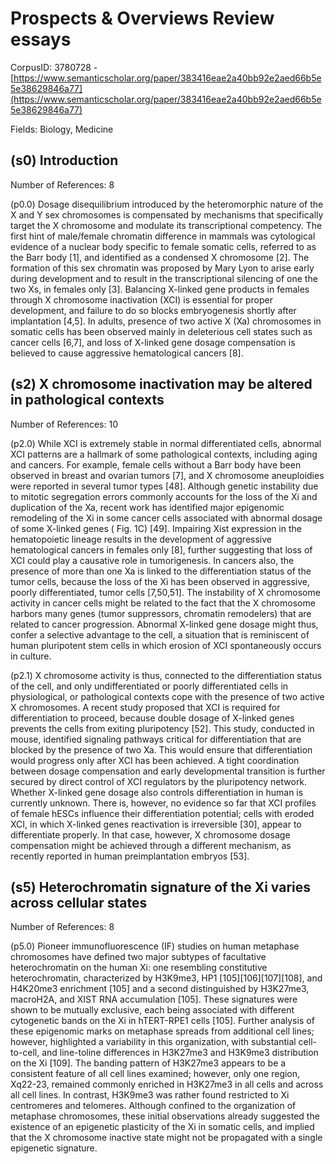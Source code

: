 # Prospects & Overviews Review essays

CorpusID: 3780728 - [https://www.semanticscholar.org/paper/383416eae2a40bb92e2aed66b5e5e38629846a77](https://www.semanticscholar.org/paper/383416eae2a40bb92e2aed66b5e5e38629846a77)

Fields: Biology, Medicine

## (s0) Introduction
Number of References: 8

(p0.0) Dosage disequilibrium introduced by the heteromorphic nature of the X and Y sex chromosomes is compensated by mechanisms that specifically target the X chromosome and modulate its transcriptional competency. The first hint of male/female chromatin difference in mammals was cytological evidence of a nuclear body specific to female somatic cells, referred to as the Barr body [1], and identified as a condensed X chromosome [2]. The formation of this sex chromatin was proposed by Mary Lyon to arise early during development and to result in the transcriptional silencing of one the two Xs, in females only [3]. Balancing X-linked gene products in females through X chromosome inactivation (XCI) is essential for proper development, and failure to do so blocks embryogenesis shortly after implantation [4,5]. In adults, presence of two active X (Xa) chromosomes in somatic cells has been observed mainly in deleterious cell states such as cancer cells [6,7], and loss of X-linked gene dosage compensation is believed to cause aggressive hematological cancers [8].
## (s2) X chromosome inactivation may be altered in pathological contexts
Number of References: 10

(p2.0) While XCI is extremely stable in normal differentiated cells, abnormal XCI patterns are a hallmark of some pathological contexts, including aging and cancers. For example, female cells without a Barr body have been observed in breast and ovarian tumors [7], and X chromosome aneuploidies were reported in several tumor types [48]. Although genetic instability due to mitotic segregation errors commonly accounts for the loss of the Xi and duplication of the Xa, recent work has identified major epigenomic remodeling of the Xi in some cancer cells associated with abnormal dosage of some X-linked genes ( Fig. 1C) [49]. Impairing Xist expression in the hematopoietic lineage results in the development of aggressive hematological cancers in females only [8], further suggesting that loss of XCI could play a causative role in tumorigenesis. In cancers also, the presence of more than one Xa is linked to the differentiation status of the tumor cells, because the loss of the Xi has been observed in aggressive, poorly differentiated, tumor cells [7,50,51]. The instability of X chromosome activity in cancer cells might be related to the fact that the X chromosome harbors many genes (tumor suppressors, chromatin remodelers) that are related to cancer progression. Abnormal X-linked gene dosage might thus, confer a selective advantage to the cell, a situation that is reminiscent of human pluripotent stem cells in which erosion of XCI spontaneously occurs in culture.

(p2.1) X chromosome activity is thus, connected to the differentiation status of the cell, and only undifferentiated or poorly differentiated cells in physiological, or pathological contexts cope with the presence of two active X chromosomes. A recent study proposed that XCI is required for differentiation to proceed, because double dosage of X-linked genes prevents the cells from exiting pluripotency [52]. This study, conducted in mouse, identified signaling pathways critical for differentiation that are blocked by the presence of two Xa. This would ensure that differentiation would progress only after XCI has been achieved. A tight coordination between dosage compensation and early developmental transition is further secured by direct control of XCI regulators by the pluripotency network. Whether X-linked gene dosage also controls differentiation in human is currently unknown. There is, however, no evidence so far that XCI profiles of female hESCs influence their differentiation potential; cells with eroded XCI, in which X-linked genes reactivation is irreversible [30], appear to differentiate properly. In that case, however, X chromosome dosage compensation might be achieved through a different mechanism, as recently reported in human preimplantation embryos [53].
## (s5) Heterochromatin signature of the Xi varies across cellular states
Number of References: 8

(p5.0) Pioneer immunofluorescence (IF) studies on human metaphase chromosomes have defined two major subtypes of facultative heterochromatin on the human Xi: one resembling constitutive heterochromatin, characterized by H3K9me3, HP1 [105][106][107][108], and H4K20me3 enrichment [105] and a second distinguished by H3K27me3, macroH2A, and XIST RNA accumulation [105]. These signatures were shown to be mutually exclusive, each being associated with different cytogenetic bands on the Xi in hTERT-RPE1 cells [105]. Further analysis of these epigenomic marks on metaphase spreads from additional cell lines; however, highlighted a variability in this organization, with substantial cell-to-cell, and line-toline differences in H3K27me3 and H3K9me3 distribution on the Xi [109]. The banding pattern of H3K27me3 appears to be a consistent feature of all cell lines examined; however, only one region, Xq22-23, remained commonly enriched in H3K27me3 in all cells and across all cell lines. In contrast, H3K9me3 was rather found restricted to Xi centromeres and telomeres. Although confined to the organization of metaphase chromosomes, these initial observations already suggested the existence of an epigenetic plasticity of the Xi in somatic cells, and implied that the X chromosome inactive state might not be propagated with a single epigenetic signature.
